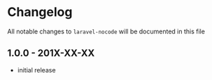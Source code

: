 # Changelog

All notable changes to `laravel-nocode` will be documented in this file

## 1.0.0 - 201X-XX-XX

- initial release
